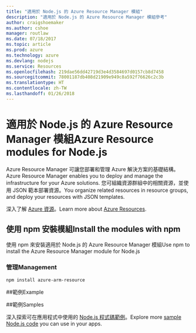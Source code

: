 ```yaml
---
title: "適用於 Node.js 的 Azure Resource Manager 模組"
description: "適用於 Node.js 的 Azure Resource Manager 模組參考"
author: craigshoemaker
ms.author: cshoe
manager: routlaw
ms.date: 07/18/2017
ms.topic: article
ms.prod: azure
ms.technology: azure
ms.devlang: nodejs
ms.service: Resources
ms.openlocfilehash: 219dae56dd42719d3e4d3584697d0157cb8d7458
ms.sourcegitcommit: 78001187db408d21909e949c8a592f76626c2c3b
ms.translationtype: HT
ms.contentlocale: zh-TW
ms.lasthandoff: 01/26/2018
---
```

# <a name="azure-resource-modules-for-nodejs"></a><span data-ttu-id="38fc4-103">適用於 Node.js 的 Azure Resource Manager 模組</span><span class="sxs-lookup"><span data-stu-id="38fc4-103">Azure Resource modules for Node.js</span></span>

<span data-ttu-id="38fc4-104">Azure Resource Manager 可讓您部署和管理 Azure 解決方案的基礎結構。</span><span class="sxs-lookup"><span data-stu-id="38fc4-104">Azure Resource Manager enables you to deploy and manage the infrastructure for your Azure solutions.</span></span> <span data-ttu-id="38fc4-105">您可組織資源群組中的相關資源，並使用 JSON 範本部署資源。</span><span class="sxs-lookup"><span data-stu-id="38fc4-105">You organize related resources in resource groups, and deploy your resources with JSON templates.</span></span>

<span data-ttu-id="38fc4-106">深入了解 [Azure 資源](https://docs.microsoft.com/azure/azure-resource-manager/)。</span><span class="sxs-lookup"><span data-stu-id="38fc4-106">Learn more about [Azure Resources](https://docs.microsoft.com/azure/azure-resource-manager/).</span></span>

## <a name="install-the-modules-with-npm"></a><span data-ttu-id="38fc4-107">使用 npm 安裝模組</span><span class="sxs-lookup"><span data-stu-id="38fc4-107">Install the modules with npm</span></span>

<span data-ttu-id="38fc4-108">使用 npm 來安裝適用於 Node.js 的 Azure Resource Manager 模組</span><span class="sxs-lookup"><span data-stu-id="38fc4-108">Use npm to install the Azure Resource Manager module for Node.js</span></span>

### <a name="management"></a><span data-ttu-id="38fc4-109">管理</span><span class="sxs-lookup"><span data-stu-id="38fc4-109">Management</span></span>

```bash
npm install azure-arm-resource
```

##<a name="example"></a><span data-ttu-id="38fc4-110">範例</span><span class="sxs-lookup"><span data-stu-id="38fc4-110">Example</span></span>

##<a name="samples"></a><span data-ttu-id="38fc4-111">範例</span><span class="sxs-lookup"><span data-stu-id="38fc4-111">Samples</span></span>

<span data-ttu-id="38fc4-112">深入探索可在應用程式中使用的 [Node.js 程式碼範例](https://azure.microsoft.com/resources/samples/?platform=nodejs)。</span><span class="sxs-lookup"><span data-stu-id="38fc4-112">Explore more [sample Node.js code](https://azure.microsoft.com/resources/samples/?platform=nodejs) you can use in your apps.</span></span>